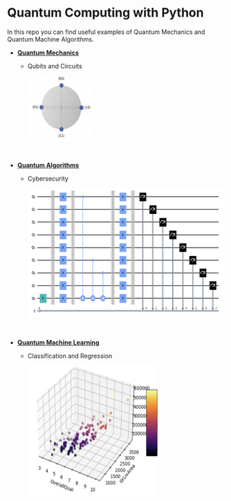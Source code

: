 # Quantum Computing with Python

In this repo you can find useful examples of Quantum Mechanics and Quantum Machine Algorithms.

- <ins>**[Quantum Mechanics](https://github.com/mdipietro09/QuantumComputing_Utils/blob/master/example_quantum_mechanics.ipynb)**</ins>

	* Qubits and Circuits

		<img src="_docs/qubit.png" width="150" height="150">

<br>

- <ins>**[Quantum Algorithms](https://github.com/mdipietro09/QuantumComputing_Utils/blob/master/example_quantum_algorithms.ipynb)**</ins>

	* Cybersecurity

		<img src="_docs/circuit.png" width="600" height="300">

<br>

- <ins>**[Quantum Machine Learning](https://github.com/mdipietro09/QuantumComputing_Utils/blob/master/example_quantum_ml.ipynb)**</ins>

	* Classification and Regression

		<img src="_docs/qml.png" width="300" height="300">
